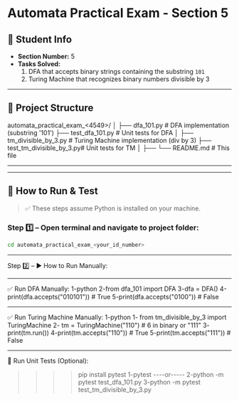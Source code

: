 # Automata Practical Exam - Section 5

## 👤 Student Info
- **Section Number:** 5
- **Tasks Solved:**
  1. DFA that accepts binary strings containing the substring `101`
  2. Turing Machine that recognizes binary numbers divisible by 3

---

## 📁 Project Structure

automata_practical_exam_<4549>/
│
├── dfa_101.py # DFA implementation (substring '101')
├── test_dfa_101.py # Unit tests for DFA
│
├── tm_divisible_by_3.py # Turing Machine implementation (div by 3)
├── test_tm_divisible_by_3.py# Unit tests for TM
│
├── 
└── README.md # This file


---

---

## 🧪 How to Run & Test

> ✅ These steps assume Python is installed on your machine.

### Step 1️⃣ – Open terminal and navigate to project folder:
```bash
cd automata_practical_exam_<your_id_number>
```
--------------------------------------------------------

Step 2️⃣ – ▶️ How to Run Manually:

 ---


✅ Run DFA Manually:
1-python
2-from dfa_101 import DFA
3-dfa = DFA()
4-print(dfa.accepts("010101"))  # True
5-print(dfa.accepts("0100"))  # False

 -------------------------------------------------------------

✅ Run Turing Machine Manually:
1-python
1- from tm_divisible_by_3 import TuringMachine
2- tm = TuringMachine("110")  # 6 in binary or "111"
3- print(tm.run())
4-print(tm.accepts("110"))  # True
5-print(tm.accepts("111"))  # False
 
 -------------------------------------------------------------

🧪 Run Unit Tests (Optional):

>>>>pip install pytest
1-pytest
----or-----
2-python -m pytest test_dfa_101.py
3-python -m pytest test_tm_divisible_by_3.py






